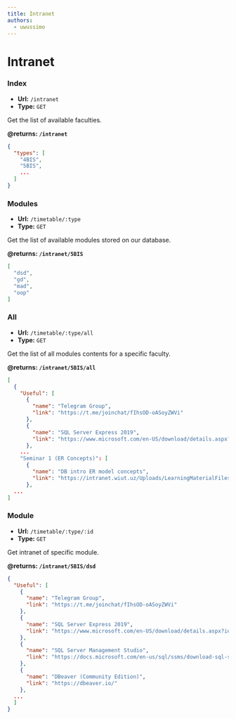 ```yaml
---
title: Intranet
authors:
  - uwussimo
---
```


# Intranet

### Index

- **Url:** `/intranet`
- **Type:** `GET`

Get the list of available faculties.

**@returns: `/intranet`**

```json
{
  "types": [
    "4BIS",
    "5BIS",
    ...
  ]
}
```

### Modules

- **Url:** `/timetable/:type`
- **Type:** `GET`

Get the list of available modules stored on our database.

**@returns: `/intranet/5BIS`**

```json
[
  "dsd",
  "gd",
  "mad",
  "oop"
]
```

### All

- **Url:** `/timetable/:type/all`
- **Type:** `GET`

Get the list of all modules contents for a specific faculty.

**@returns: `/intranet/5BIS/all`**

```json
[
  {
    "Useful": [
      {
        "name": "Telegram Group",
        "link": "https://t.me/joinchat/fIhsOD-oASoyZWVi"
      },
      {
        "name": "SQL Server Express 2019",
        "link": "https://www.microsoft.com/en-US/download/details.aspx?id=55994"
      },
    ...
    "Seminar 1 (ER Concepts)": [
      {
        "name": "DB intro ER model concepts",
        "link": "https://intranet.wiut.uz/Uploads/LearningMaterialFiles/31/3356/L01%20DB%20intro%20ER%20model%20concepts.pptx"
      },
  ...
]
```

### Module

- **Url:** `/timetable/:type/:id`
- **Type:** `GET`

Get intranet of specific module.

**@returns: `/intranet/5BIS/dsd`**

```json
{
  "Useful": [
    {
      "name": "Telegram Group",
      "link": "https://t.me/joinchat/fIhsOD-oASoyZWVi"
    },
    {
      "name": "SQL Server Express 2019",
      "link": "https://www.microsoft.com/en-US/download/details.aspx?id=55994"
    },
    {
      "name": "SQL Server Management Studio",
      "link": "https://docs.microsoft.com/en-us/sql/ssms/download-sql-server-management-studio-ssms?view=sql-server-ver15"
    },
    {
      "name": "DBeaver (Community Edition)",
      "link": "https://dbeaver.io/"
    },
  ...
  ]
}
```
